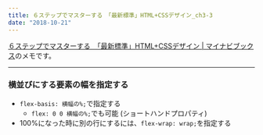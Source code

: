```yaml
---
title: ６ステップでマスターする　「最新標準」HTML+CSSデザイン_ch3-3
date: "2018-10-21"
---
```


[６ステップでマスターする　「最新標準」HTML+CSSデザイン | マイナビブックス](https://book.mynavi.jp/supportsite/detail/9784839960223.html)のメモです。

---

### 横並びにする要素の幅を指定する
- `flex-basis: 横幅の%;`で指定する
  - `flex: 0 0 横幅の%;`でも可能 (ショートハンドプロパティ)
- 100%になった時に別の行にするには、`flex-wrap: wrap;`を指定する


